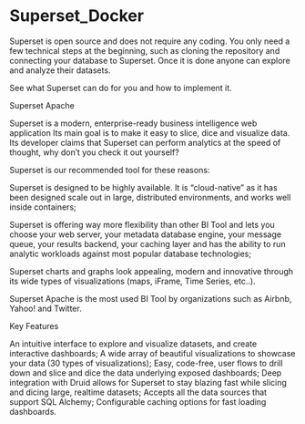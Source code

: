 # Superset_Docker

Superset is open source and does not require any coding. You only need a few technical steps at the beginning, such as cloning the repository and connecting your database to Superset. Once it is done anyone can explore and analyze their datasets. 

See what Superset can do for you and how to implement it.

Superset Apache 

Superset is a modern, enterprise-ready business intelligence web application
Its main goal is to make it easy to slice, dice and visualize data. Its developer claims that Superset can perform analytics at the speed of thought, why don’t you check it out yourself?

Superset is our recommended tool for these reasons: 

Superset is designed to be highly available. It is “cloud-native” as it has been designed scale out in large, distributed environments, and works well inside containers; 

Superset is offering way more flexibility than other BI Tool and lets you choose your web server, your metadata database engine, your message queue, your results backend, your caching layer and has the ability to run analytic workloads against most popular database technologies; 

Superset charts and graphs look appealing, modern and innovative through its wide types of visualizations (maps, iFrame, Time Series, etc..).

Superset Apache is the most used BI Tool by organizations such as Airbnb, Yahoo! and Twitter.






Key Features 

An intuitive interface to explore and visualize datasets, and create interactive dashboards;
A wide array of beautiful visualizations to showcase your data (30 types of visualizations);
Easy, code-free, user flows to drill down and slice and dice the data underlying exposed dashboards;
Deep integration with Druid allows for Superset to stay blazing fast while slicing and dicing large, realtime datasets;
Accepts all the data sources that support SQL Alchemy;
Configurable caching options for fast loading dashboards.
